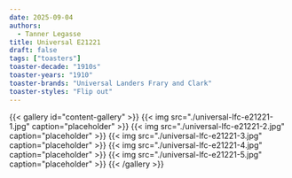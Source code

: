 ```yaml
---
date: 2025-09-04
authors:
  - Tanner Legasse
title: Universal E21221
draft: false
tags: ["toasters"]
toaster-decade: "1910s"
toaster-years: "1910"
toaster-brands: "Universal Landers Frary and Clark"
toaster-styles: "Flip out"
---
```

{{< gallery id="content-gallery" >}}
  {{< img src="./universal-lfc-e21221-1.jpg" caption="placeholder" >}}
  {{< img src="./universal-lfc-e21221-2.jpg" caption="placeholder" >}}
  {{< img src="./universal-lfc-e21221-3.jpg" caption="placeholder" >}}
  {{< img src="./universal-lfc-e21221-4.jpg" caption="placeholder" >}}
  {{< img src="./universal-lfc-e21221-5.jpg" caption="placeholder" >}}
{{< /gallery >}}
